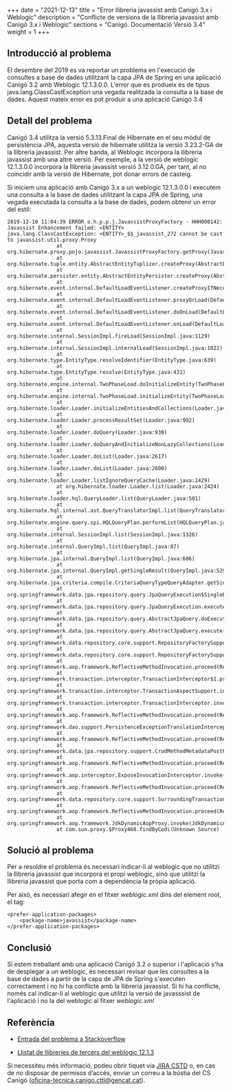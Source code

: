 +++
date        = "2021-12-13"
title       = "Error llibreria javassist amb Canigó 3.x i Weblogic"
description = "Conflicte de versions de la llibreria javassist amb Canigó 3.x i Weblogic"
sections    = "Canigó. Documentació Versió 3.4"
weight      = 1
+++

## Introducció al problema

El desembre del 2019 es va reportar un problema en l'execució de consultes a base de dades utilitzant la capa JPA de Spring en una aplicació Canigó 3.2 amb Weblogic 12.1.3.0.0. L'error que es produeix és de tipus java.lang.ClassCastException una vegada realitzada la consulta a la base de dades. Aquest mateix error es pot produir a una aplicació Canigó 3.4

## Detall del problema

Canigó 3.4 utilitza la versió 5.3.13.Final de Hibernate en el seu mòdul de persistència JPA, aquesta versió de hibernate utilitza la versió 3.23.2-GA de la llibreria javassist. Per altre banda, al Weblogic incorpora la llibreria javassist amb una altre versió. Per exemple, a la versió de weblogic 12.1.3.0.0 incorpora la llibreria javassist versió 3.12.0.GA, per tant, al no coincidir amb la versió de Hibernate, pot donar errors de casteig.

Si iniciem una aplicació amb Canigó 3.x a un weblogic 12.1.3.0.0 i executem una consulta a la base de dades utilitzant la capa JPA de Spring, una vegada executada la consulta a la base de dades, podem obtenir un error del estil:

```
2019-12-10 11:04:39 ERROR o.h.p.p.j.JavassistProxyFactory - HHH000142: Javassist Enhancement failed: <ENTITY>
java.lang.ClassCastException: <ENTITY>_$$_javassist_272 cannot be cast to javassist.util.proxy.Proxy
                at org.hibernate.proxy.pojo.javassist.JavassistProxyFactory.getProxy(JavassistProxyFactory.java:123)
                at org.hibernate.tuple.entity.AbstractEntityTuplizer.createProxy(AbstractEntityTuplizer.java:671)
                at org.hibernate.persister.entity.AbstractEntityPersister.createProxy(AbstractEntityPersister.java:4536)
                at org.hibernate.event.internal.DefaultLoadEventListener.createProxyIfNecessary(DefaultLoadEventListener.java:359)
                at org.hibernate.event.internal.DefaultLoadEventListener.proxyOrLoad(DefaultLoadEventListener.java:274)
                at org.hibernate.event.internal.DefaultLoadEventListener.doOnLoad(DefaultLoadEventListener.java:121)
                at org.hibernate.event.internal.DefaultLoadEventListener.onLoad(DefaultLoadEventListener.java:89)
                at org.hibernate.internal.SessionImpl.fireLoad(SessionImpl.java:1129)
                at org.hibernate.internal.SessionImpl.internalLoad(SessionImpl.java:1022)
                at org.hibernate.type.EntityType.resolveIdentifier(EntityType.java:639)
                at org.hibernate.type.EntityType.resolve(EntityType.java:431)
                at org.hibernate.engine.internal.TwoPhaseLoad.doInitializeEntity(TwoPhaseLoad.java:154)
                at org.hibernate.engine.internal.TwoPhaseLoad.initializeEntity(TwoPhaseLoad.java:128)
                at org.hibernate.loader.Loader.initializeEntitiesAndCollections(Loader.java:1133)
                at org.hibernate.loader.Loader.processResultSet(Loader.java:992)
                at org.hibernate.loader.Loader.doQuery(Loader.java:930)
                at org.hibernate.loader.Loader.doQueryAndInitializeNonLazyCollections(Loader.java:336)
                at org.hibernate.loader.Loader.doList(Loader.java:2617)
                at org.hibernate.loader.Loader.doList(Loader.java:2600)
                at org.hibernate.loader.Loader.listIgnoreQueryCache(Loader.java:2429)
                at org.hibernate.loader.Loader.list(Loader.java:2424)
                at org.hibernate.loader.hql.QueryLoader.list(QueryLoader.java:501)
                at org.hibernate.hql.internal.ast.QueryTranslatorImpl.list(QueryTranslatorImpl.java:371)
                at org.hibernate.engine.query.spi.HQLQueryPlan.performList(HQLQueryPlan.java:216)
                at org.hibernate.internal.SessionImpl.list(SessionImpl.java:1326)
                at org.hibernate.internal.QueryImpl.list(QueryImpl.java:87)
                at org.hibernate.jpa.internal.QueryImpl.list(QueryImpl.java:606)
                at org.hibernate.jpa.internal.QueryImpl.getSingleResult(QueryImpl.java:529)
                at org.hibernate.jpa.criteria.compile.CriteriaQueryTypeQueryAdapter.getSingleResult(CriteriaQueryTypeQueryAdapter.java:54)
                at org.springframework.data.jpa.repository.query.JpaQueryExecution$SingleEntityExecution.doExecute(JpaQueryExecution.java:206)
                at org.springframework.data.jpa.repository.query.JpaQueryExecution.execute(JpaQueryExecution.java:85)
                at org.springframework.data.jpa.repository.query.AbstractJpaQuery.doExecute(AbstractJpaQuery.java:116)
                at org.springframework.data.jpa.repository.query.AbstractJpaQuery.execute(AbstractJpaQuery.java:106)
                at org.springframework.data.repository.core.support.RepositoryFactorySupport$QueryExecutorMethodInterceptor.doInvoke(RepositoryFactorySupport.java:483)
                at org.springframework.data.repository.core.support.RepositoryFactorySupport$QueryExecutorMethodInterceptor.invoke(RepositoryFactorySupport.java:461)
                at org.springframework.aop.framework.ReflectiveMethodInvocation.proceed(ReflectiveMethodInvocation.java:179)
                at org.springframework.transaction.interceptor.TransactionInterceptor$1.proceedWithInvocation(TransactionInterceptor.java:99)
                at org.springframework.transaction.interceptor.TransactionAspectSupport.invokeWithinTransaction(TransactionAspectSupport.java:282)
                at org.springframework.transaction.interceptor.TransactionInterceptor.invoke(TransactionInterceptor.java:96)
                at org.springframework.aop.framework.ReflectiveMethodInvocation.proceed(ReflectiveMethodInvocation.java:179)
                at org.springframework.dao.support.PersistenceExceptionTranslationInterceptor.invoke(PersistenceExceptionTranslationInterceptor.java:136)
                at org.springframework.aop.framework.ReflectiveMethodInvocation.proceed(ReflectiveMethodInvocation.java:179)
                at org.springframework.data.jpa.repository.support.CrudMethodMetadataPostProcessor$CrudMethodMetadataPopulatingMethodInterceptor.invoke(CrudMethodMetadataPostProcessor.java:133)
                at org.springframework.aop.framework.ReflectiveMethodInvocation.proceed(ReflectiveMethodInvocation.java:179)
                at org.springframework.aop.interceptor.ExposeInvocationInterceptor.invoke(ExposeInvocationInterceptor.java:92)
                at org.springframework.aop.framework.ReflectiveMethodInvocation.proceed(ReflectiveMethodInvocation.java:179)
                at org.springframework.data.repository.core.support.SurroundingTransactionDetectorMethodInterceptor.invoke(SurroundingTransactionDetectorMethodInterceptor.java:57)
                at org.springframework.aop.framework.ReflectiveMethodInvocation.proceed(ReflectiveMethodInvocation.java:179)
                at org.springframework.aop.framework.JdkDynamicAopProxy.invoke(JdkDynamicAopProxy.java:213)
                at com.sun.proxy.$Proxy468.findByCodi(Unknown Source)
```

## Solució al problema

Per a resoldre el problema és necessari indicar-li al weblogic que no utilitzi la llibreria javassist que incorpora el propi weblogic, sinó que utilitzi la llibreria javassist que porta com a dependència la pròpia aplicació.

Per això, és necessari afegir en el fitxer *weblogic.xml* dins del element root, el tag:
```
<prefer-application-packages>
    <package-name>javassist</package-name>        
</prefer-application-packages>
```

## Conclusió

Si estem treballant amb una aplicació Canigó 3.2 o superior i l'aplicació s'ha de desplegar a un weblogic, és necessari revisar que les consultes a la base de dades a partir de la capa de JPA de Spring s'executen correctament i no hi ha conflicte amb la llibreria javassist. Si hi ha conflicte, només cal indicar-li al weblogic que utilitzi la versió de javasssist de l'aplicació i no la del weblogic al fitxer *weblogic.xml*

## Referència

- [Entrada del problema a Stackoverflow](https://stackoverflow.com/questions/22481540/hibernate-exception-javassist-0-cannot-be-cast-to-javassist-util-proxy-proxy)

- [Llistat de llibreries de tercers del weblogic 12.1.3](https://docs.oracle.com/cd/E55108_01/doc.62016/e56762/GUID-0B3F8A49-094C-496F-831F-8E8D39F72787.htm)

Si necessiteu més informació, podeu obrir tiquet via [JIRA CSTD](https://cstd.ctti.gencat.cat/jiracstd/projects/CAN) o, en cas de no disposar de permisos d’accés, enviar un correu a la bústia del CS Canigó (oficina-tecnica.canigo.ctti@gencat.cat).
